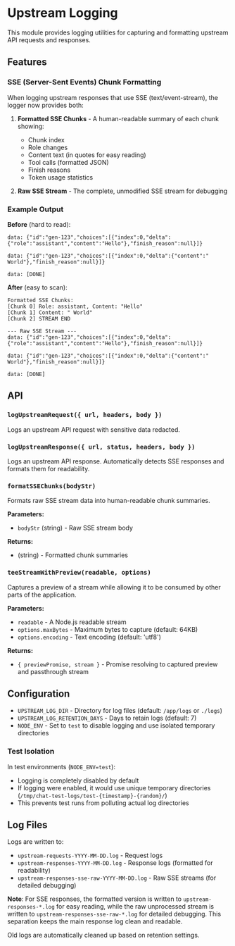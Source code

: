 # Upstream Logging

This module provides logging utilities for capturing and formatting upstream API requests and responses.

## Features

### SSE (Server-Sent Events) Chunk Formatting

When logging upstream responses that use SSE (text/event-stream), the logger now provides both:

1. **Formatted SSE Chunks** - A human-readable summary of each chunk showing:
   - Chunk index
   - Role changes
   - Content text (in quotes for easy reading)
   - Tool calls (formatted JSON)
   - Finish reasons
   - Token usage statistics

2. **Raw SSE Stream** - The complete, unmodified SSE stream for debugging

### Example Output

**Before** (hard to read):
```
data: {"id":"gen-123","choices":[{"index":0,"delta":{"role":"assistant","content":"Hello"},"finish_reason":null}]}

data: {"id":"gen-123","choices":[{"index":0,"delta":{"content":" World"},"finish_reason":null}]}

data: [DONE]
```

**After** (easy to scan):
```
Formatted SSE Chunks:
[Chunk 0] Role: assistant, Content: "Hello"
[Chunk 1] Content: " World"
[Chunk 2] STREAM END

--- Raw SSE Stream ---
data: {"id":"gen-123","choices":[{"index":0,"delta":{"role":"assistant","content":"Hello"},"finish_reason":null}]}

data: {"id":"gen-123","choices":[{"index":0,"delta":{"content":" World"},"finish_reason":null}]}

data: [DONE]
```

## API

### `logUpstreamRequest({ url, headers, body })`

Logs an upstream API request with sensitive data redacted.

### `logUpstreamResponse({ url, status, headers, body })`

Logs an upstream API response. Automatically detects SSE responses and formats them for readability.

### `formatSSEChunks(bodyStr)`

Formats raw SSE stream data into human-readable chunk summaries.

**Parameters:**
- `bodyStr` (string) - Raw SSE stream body

**Returns:**
- (string) - Formatted chunk summaries

### `teeStreamWithPreview(readable, options)`

Captures a preview of a stream while allowing it to be consumed by other parts of the application.

**Parameters:**
- `readable` - A Node.js readable stream
- `options.maxBytes` - Maximum bytes to capture (default: 64KB)
- `options.encoding` - Text encoding (default: 'utf8')

**Returns:**
- `{ previewPromise, stream }` - Promise resolving to captured preview and passthrough stream

## Configuration

- `UPSTREAM_LOG_DIR` - Directory for log files (default: `/app/logs` or `./logs`)
- `UPSTREAM_LOG_RETENTION_DAYS` - Days to retain logs (default: 7)
- `NODE_ENV` - Set to `test` to disable logging and use isolated temporary directories

### Test Isolation

In test environments (`NODE_ENV=test`):
- Logging is completely disabled by default
- If logging were enabled, it would use unique temporary directories (`/tmp/chat-test-logs/test-{timestamp}-{random}/`)
- This prevents test runs from polluting actual log directories

## Log Files

Logs are written to:
- `upstream-requests-YYYY-MM-DD.log` - Request logs
- `upstream-responses-YYYY-MM-DD.log` - Response logs (formatted for readability)
- `upstream-responses-sse-raw-YYYY-MM-DD.log` - Raw SSE streams (for detailed debugging)

**Note**: For SSE responses, the formatted version is written to `upstream-responses-*.log` for easy reading, while the raw unprocessed stream is written to `upstream-responses-sse-raw-*.log` for detailed debugging. This separation keeps the main response log clean and readable.

Old logs are automatically cleaned up based on retention settings.
